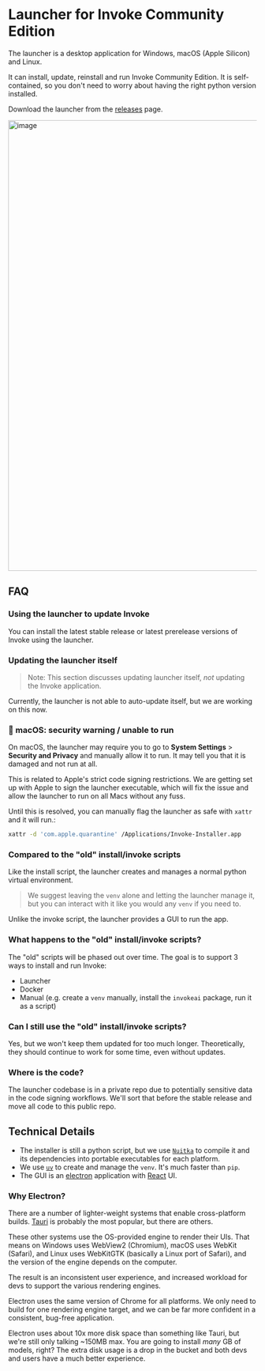 # Launcher for Invoke Community Edition

The launcher is a desktop application for Windows, macOS (Apple Silicon) and Linux.

It can install, update, reinstall and run Invoke Community Edition. It is self-contained, so you don't need to worry about having the right python version installed.

Download the launcher from the [releases](https://github.com/invoke-ai/launcher/releases) page.

<img width="912" alt="image" src="https://github.com/user-attachments/assets/cd676db3-b8e6-4dcc-b7a9-e442ed98a616" />

## FAQ

### Using the launcher to update Invoke

You can install the latest stable release or latest prerelease versions of Invoke using the launcher.

### Updating the launcher itself

> Note: This section discusses updating launcher itself, _not_ updating the Invoke application.

Currently, the launcher is not able to auto-update itself, but we are working on this now.

### 🚨 macOS: security warning / unable to run

On macOS, the launcher may require you to go to **System Settings** > **Security and Privacy** and manually allow it to run. It may tell you that it is damaged and not run at all.

This is related to Apple's strict code signing restrictions. We are getting set up with Apple to sign the launcher executable, which will fix the issue and allow the launcher to run on all Macs without any fuss.

Until this is resolved, you can manually flag the launcher as safe with `xattr` and it will run.:

```zsh
xattr -d 'com.apple.quarantine' /Applications/Invoke-Installer.app
```

### Compared to the "old" install/invoke scripts

Like the install script, the launcher creates and manages a normal python virtual environment.

> We suggest leaving the `venv` alone and letting the launcher manage it, but you can interact with it like you would any `venv` if you need to.

Unlike the invoke script, the launcher provides a GUI to run the app.

### What happens to the "old" install/invoke scripts?

The "old" scripts will be phased out over time. The goal is to support 3 ways to install and run Invoke:

- Launcher
- Docker
- Manual (e.g. create a `venv` manually, install the `invokeai` package, run it as a script)

### Can I still use the "old" install/invoke scripts?

Yes, but we won't keep them updated for too much longer. Theoretically, they should continue to work for some time, even without updates.

### Where is the code?

The launcher codebase is in a private repo due to potentially sensitive data in the code signing workflows. We'll sort that before the stable release and move all code to this public repo.

## Technical Details

- The installer is still a python script, but we use [`Nuitka`](https://github.com/Nuitka/Nuitka/) to compile it and its dependencies into portable executables for each platform.
- We use [`uv`](https://github.com/astral-sh/uv) to create and manage the `venv`. It's much faster than `pip`.
- The GUI is an [electron](https://github.com/electron/electron) application with [React](https://github.com/facebook/react) UI.

### Why Electron?

There are a number of lighter-weight systems that enable cross-platform builds. [Tauri](https://tauri.app/) is probably the most popular, but there are others.

These other systems use the OS-provided engine to render their UIs. That means on Windows uses WebView2 (Chromium), macOS uses WebKit (Safari), and Linux uses WebKitGTK (basically a Linux port of Safari), and the version of the engine depends on the computer.

The result is an inconsistent user experience, and increased workload for devs to support the various rendering engines.

Electron uses the same version of Chrome for all platforms. We only need to build for one rendering engine target, and we can be far more confident in a consistent, bug-free application.

Electron uses about 10x more disk space than something like Tauri, but we're still only talking ~150MB max. You are going to install _many_ GB of models, right? The extra disk usage is a drop in the bucket and both devs and users have a much better experience.

